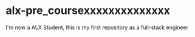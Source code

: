# alx-pre_coursexxxxxxxxxxxxxx
I'm now a ALX Student, this is my first repository as a full-stack engineer
